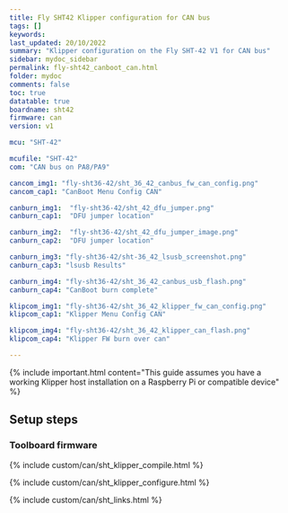 ```yaml
---
title: Fly SHT42 Klipper configuration for CAN bus
tags: []
keywords: 
last_updated: 20/10/2022
summary: "Klipper configuration on the Fly SHT-42 V1 for CAN bus"
sidebar: mydoc_sidebar
permalink: fly-sht42_canboot_can.html
folder: mydoc
comments: false
toc: true
datatable: true
boardname: sht42
firmware: can
version: v1

mcu: "SHT-42"

mcufile: "SHT-42"
com: "CAN bus on PA8/PA9"

cancom_img1: "fly-sht36-42/sht_36_42_canbus_fw_can_config.png"
cancom_cap1: "CanBoot Menu Config CAN"

canburn_img1:  "fly-sht36-42/sht_42_dfu_jumper.png"
canburn_cap1:  "DFU jumper location" 

canburn_img2:  "fly-sht36-42/sht_42_dfu_jumper_image.png"
canburn_cap2:  "DFU jumper location"

canburn_img3: "fly-sht36-42/sht-36_42_lsusb_screenshot.png"
canburn_cap3: "lsusb Results"

canburn_img4: "fly-sht36-42/sht_36_42_canbus_usb_flash.png"
canburn_cap4: "CanBoot burn complete"

klipcom_img1: "fly-sht36-42/sht_36_42_klipper_fw_can_config.png"
klipcom_cap1: "Klipper Menu Config CAN"

klipcom_img4: "fly-sht36-42/sht_36_42_klipper_can_flash.png"
klipcom_cap4: "Klipper FW burn over can"

---
```


{% include important.html content="This guide assumes you have a working Klipper host installation on a Raspberry Pi or compatible device" %}



## Setup steps

### Toolboard firmware

{% include custom/can/sht_klipper_compile.html %}

{% include custom/can/sht_klipper_configure.html %}

{% include custom/can/sht_links.html %}

